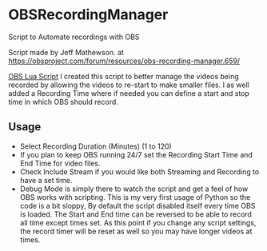 # OBSRecordingManager
Script to Automate recordings with OBS

Script made by Jeff Mathewson. at
https://obsproject.com/forum/resources/obs-recording-manager.659/

[OBS Lua Script](https://obsproject.com/docs/scripting.html) I created this script to better manage the videos being recorded by allowing the videos to re-start to make smaller files.
I as well added a Recording Time where if needed you can define a start and stop time in which OBS should record.

## Usage

- Select Recording Duration (Minutes) (1 to 120)
- If you plan to keep OBS running 24/7 set the Recording Start Time and End Time for video files.
- Check Include Stream if you would like both Streaming and Recording to have a set time.
- Debug Mode is simply there to watch the script and get a feel of how OBS works with scripting.
This is my very first usage of Python so the code is a bit sloppy,
By default the script disabled itself every time OBS is loaded.
The Start and End time can be reversed to be able to record all time except times set.
As this point if you change any script settings, the record timer will be reset as well so you may have longer videos at times.

